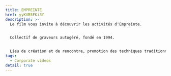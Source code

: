 ```yaml
---
title: EMPREINTE
href: yyKVB5FKi3Y
description: >-
  Le film vous invite à découvrir les activités d'Empreinte. 


  Collectif de graveurs autogéré, fondé en 1994. 


  Lieu de création et de rencontre, promotion des techniques traditionnelles de l'estampe,                              cours d'initiation et de spécialisation, accueil d'artistes en résidence,                                                      constitution d'une collection d'oeuvres imprimées, conservées à la BnL.
tags:
  - Corporate videos
detail: true
---
```

